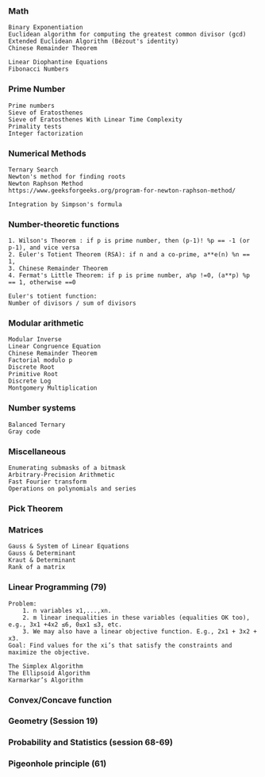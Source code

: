### Math 

    Binary Exponentiation
    Euclidean algorithm for computing the greatest common divisor (gcd) 
    Extended Euclidean Algorithm (Bézout's identity)
    Chinese Remainder Theorem

    Linear Diophantine Equations
    Fibonacci Numbers

### Prime Number

    Prime numbers
    Sieve of Eratosthenes
    Sieve of Eratosthenes With Linear Time Complexity
    Primality tests
    Integer factorization

###  Numerical Methods

    Ternary Search
    Newton's method for finding roots
    Newton Raphson Method
    https://www.geeksforgeeks.org/program-for-newton-raphson-method/

    Integration by Simpson's formula

### Number-theoretic functions
    1. Wilson's Theorem : if p is prime number, then (p-1)! %p == -1 (or p-1), and vice versa
    2. Euler's Totient Theorem (RSA): if n and a co-prime, a**e(n) %n == 1,  
    3. Chinese Remainder Theorem
    4. Fermat's Little Theorem: if p is prime number, a%p !=0, (a**p) %p == 1, otherwise ==0

    Euler's totient function: 
    Number of divisors / sum of divisors

### Modular arithmetic
    Modular Inverse
    Linear Congruence Equation
    Chinese Remainder Theorem
    Factorial modulo p
    Discrete Root
    Primitive Root
    Discrete Log
    Montgomery Multiplication

### Number systems
    Balanced Ternary
    Gray code

### Miscellaneous
    Enumerating submasks of a bitmask
    Arbitrary-Precision Arithmetic
    Fast Fourier transform
    Operations on polynomials and series

### Pick Theorem

### Matrices

    Gauss & System of Linear Equations
    Gauss & Determinant
    Kraut & Determinant
    Rank of a matrix

### Linear Programming (79)

    Problem: 
        1. n variables x1,...,xn.
        2. m linear inequalities in these variables (equalities OK too), e.g., 3x1 +4x2 ≤6, 0≤x1 ≤3, etc.
        3. We may also have a linear objective function. E.g., 2x1 + 3x2 + x3.
    Goal: Find values for the xi’s that satisfy the constraints and maximize the objective.

    The Simplex Algorithm
    The Ellipsoid Algorithm
    Karmarkar’s Algorithm

### Convex/Concave  function
### Geometry (Session 19)

### Probability and Statistics (session 68-69)

### Pigeonhole principle (61)
